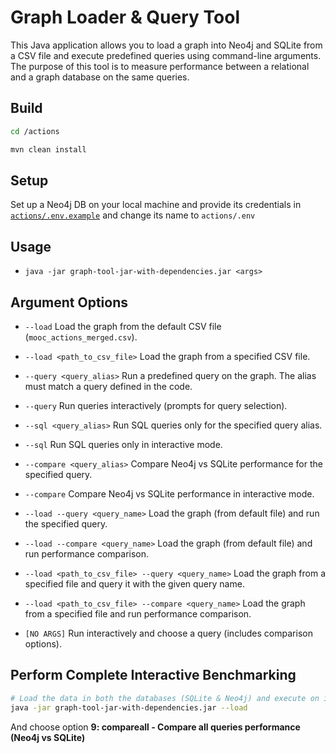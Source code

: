 # Graph Loader & Query Tool

This Java application allows you to load a graph into Neo4j and SQLite from a CSV file and execute predefined queries using command-line arguments. The purpose of this tool is to measure performance between a relational and a graph database on the same queries.

## Build
```bash
cd /actions

mvn clean install
```

## Setup
Set up a Neo4j DB on your local machine and provide its credentials in [`actions/.env.example`](actions/.env.example) and change its name to `actions/.env`

## Usage

- `java -jar graph-tool-jar-with-dependencies.jar <args>`

## Argument Options

- `--load`
Load the graph from the default CSV file (`mooc_actions_merged.csv`).

- `--load <path_to_csv_file>`
Load the graph from a specified CSV file.

- `--query <query_alias>`
Run a predefined query on the graph. The alias must match a query defined in the code.

- `--query`
Run queries interactively (prompts for query selection).

- `--sql <query_alias>`
Run SQL queries only for the specified query alias.

- `--sql`
Run SQL queries only in interactive mode.

- `--compare <query_alias>`
Compare Neo4j vs SQLite performance for the specified query.

- `--compare`
Compare Neo4j vs SQLite performance in interactive mode.

- `--load --query <query_name>`
Load the graph (from default file) and run the specified query.

- `--load --compare <query_name>`
Load the graph (from default file) and run performance comparison.

- `--load <path_to_csv_file> --query <query_name>`
Load the graph from a specified file and query it with the given query name.

- `--load <path_to_csv_file> --compare <query_name>`
Load the graph from a specified file and run performance comparison.

- `[NO ARGS]`
Run interactively and choose a query (includes comparison options).

## Perform Complete Interactive Benchmarking

```bash
# Load the data in both the databases (SQLite & Neo4j) and execute on interactive mode
java -jar graph-tool-jar-with-dependencies.jar --load
```

And choose option **9: compareall - Compare all queries performance (Neo4j vs SQLite)**